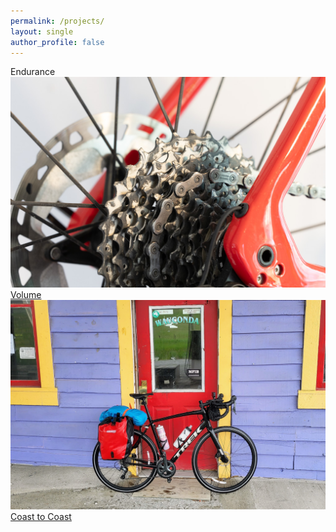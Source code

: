 ```yaml
---
permalink: /projects/
layout: single
author_profile: false
---
```


 <div class="container">
        <div class="portfolio-section">
            <div class="section-title">Endurance</div>
            <div class="portfolio">
                <div class="portfolio-item">
                    <a href="/volume/">
                        <img src="/images/photos/sprocket.jpg" alt="Volume">
                        <div class="overlay">Volume</div>
                    </a>
                </div>
                <div class="portfolio-item">
                    <a href="/coast-to-coast/">
                        <img src="/images/photos/wauconda.jpg" alt="Coast to Coast">
                        <div class="overlay">Coast to Coast</div>
                    </a>
                </div>
            </div>
        </div>
</div>